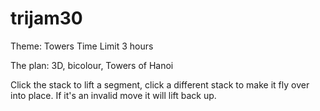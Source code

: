 # trijam30

Theme: Towers
Time Limit 3 hours

The plan:
3D, bicolour, Towers of Hanoi

Click the stack to lift a segment, click a different stack to make it fly over into place. 
If it's an invalid move it will lift back up. 
